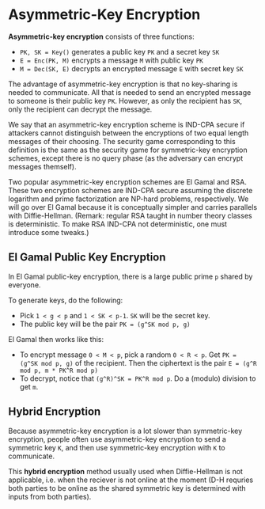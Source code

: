 # Asymmetric-Key Encryption

**Asymmetric-key encryption** consists of three functions:

* `PK, SK = Key()` generates a public key `PK` and a secret key `SK`
* `E = Enc(PK, M)` encrypts a message `M` with public key `PK`
* `M = Dec(SK, E)` decrypts an encrypted message `E` with secret key `SK`

The advantage of asymmetric-key encryption is that no key-sharing is needed to communicate. All that is needed to send an encrypted message to someone is their public key `PK`. However, as only the recipient has `SK`, only the recipient can decrypt the message.

We say that an asymmetric-key encryption scheme is IND-CPA secure if attackers cannot distinguish between the encryptions of two equal length messages of their choosing. The security game corresponding to this definition is the same as the security game for symmetric-key encryption schemes, except there is no query phase \(as the adversary can encrypt messages themself\).

Two popular asymmetric-key encryption schemes are El Gamal and RSA. These two encryption schemes are IND-CPA secure assuming the discrete logarithm and prime factorization are NP-hard problems, respectively. We will go over El Gamal because it is conceptually simpler and carries parallels with Diffie-Hellman. \(Remark: regular RSA taught in number theory classes is deterministic. To make RSA IND-CPA not deterministic, one must introduce some tweaks.\)

## El Gamal Public Key Encryption

In El Gamal public-key encryption, there is a large public prime `p` shared by everyone.

To generate keys, do the following:

* Pick `1 < g < p` and `1 < SK < p-1`. `SK` will be the secret key. 
* The public key will be the pair `PK = (g^SK mod p, g)`

El Gamal then works like this:

* To encrypt message `0 < M < p`, pick a random `0 < R < p`. Get `PK = (g^SK mod p, g)` of the recipient. Then the ciphertext is the pair `E = (g^R mod p, m * PK^R mod p)`
* To decrypt, notice that `(g^R)^SK = PK^R mod p`. Do a \(modulo\) division to get `m`.

## Hybrid Encryption

Because asymmetric-key encryption is a lot slower than symmetric-key encryption, people often use asymmetric-key encryption to send a symmetric key `K`, and then use symmetric-key encryption with `K` to communicate.

This **hybrid encryption** method usually used when Diffie-Hellman is not applicable, i.e. when the reciever is not online at the moment \(D-H requries both parties to be online as the shared symmetric key is determined with inputs from both parties\).

